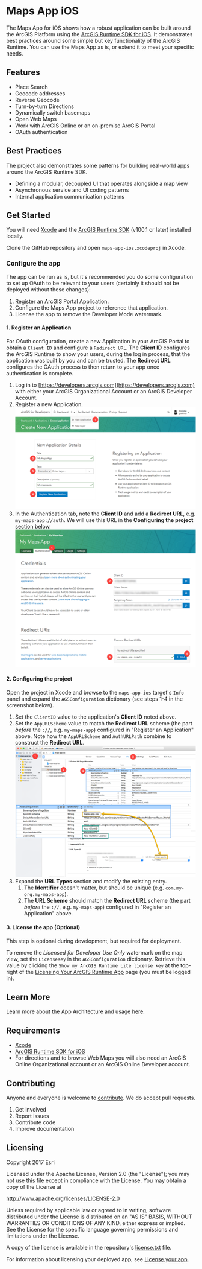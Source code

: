 # Maps App iOS

The Maps App for iOS shows how a robust application can be built around the ArcGIS Platform using the [ArcGIS Runtime SDK for iOS](https://developers.arcgis.com/ios/). It demonstrates best practices around some simple but key functionality of the ArcGIS Runtime. You can use the Maps App as is, or extend it to meet your specific needs.

## Features
* Place Search
* Geocode addresses
* Reverse Geocode
* Turn-by-turn Directions
* Dynamically switch basemaps
* Open Web Maps
* Work with ArcGIS Online or an on-premise ArcGIS Portal
* OAuth authentication

## Best Practices
The project also demonstrates some patterns for building real-world apps around the ArcGIS Runtime SDK.

* Defining a modular, decoupled UI that operates alongside a map view
* Asynchronous service and UI coding patterns
* Internal application communication patterns

## Get Started
You will need [Xcode](https://itunes.apple.com/us/app/xcode/id497799835?mt=12) and the [ArcGIS Runtime SDK](https://developers.arcgis.com/ios/) (v100.1 or later) installed locally.

Clone the GitHub repository and open `maps-app-ios.xcodeproj` in Xcode.

### Configure the app
The app can be run as is, but it's recommended you do some configuration to set up OAuth to be relevant to your users (certainly it should not be deployed without these changes):

1. Register an ArcGIS Portal Application.
2. Configure the Maps App project to reference that application.
3. License the app to remove the Developer Mode watermark.

#### 1. Register an Application 
For OAuth configuration, create a new Application in your ArcGIS Portal to obtain a `Client ID` and configure a `Redirect URL`. The **Client ID** configures the ArcGIS Runtime to show your users, during the log in process, that the application was built by you and can be trusted. The **Redirect URL** configures the OAuth process to then return to your app once authentication is complete.

1. Log in to [https://developers.arcgis.com](https://developers.arcgis.com) with either your ArcGIS Organizational Account or an ArcGIS Developer Account.
2. Register a new Application. ![Register new application](/docs/images/create-application.png)
3. In the Authentication tab, note the **Client ID** and add a **Redirect URL**, e.g. `my-maps-app://auth`. We will use this URL in the **Configuring the project** section below. ![Configure new application](/docs/images/configure-application.png)

#### 2. Configuring the project
Open the project in Xcode and browse to the `maps-app-ios` target's `Info` panel and expand the `AGSConfiguration` dictionary (see steps 1-4 in the screenshot below).

1. Set the `ClientID` value to the application's **Client ID** noted above.
2. Set the `AppURLScheme` value to match the **Redirect URL** scheme (the part *before* the `://`, e.g. `my-maps-app`) configured in "Register an Application" above. Note how the `AppURLScheme` and `AuthURLPath` combine to construct the **Redirect URL**. ![Configure the App URL Scheme](/docs/images/configure-xcode-target.png)
3. Expand the **URL Types** section and modify the existing entry.
    1. The **Identifier** doesn't matter, but should be unique (e.g. `com.my-org.my-maps-app`).
    2. The **URL Scheme** should match the **Redirect URL** scheme (the part *before* the `://`, e.g. `my-maps-app`) configured in "Register an Application" above.

#### 3. License the app (Optional)
This step is optional during development, but required for deployment.

To remove the _Licensed for Developer Use Only_ watermark on the map view, set the `LicenseKey` in the `AGSConfiguration` dictionary. Retrieve this value by clicking the `Show my ArcGIS Runtime Lite license key` at the top-right of the [Licensing Your ArcGIS Runtime App](https://developers.arcgis.com/arcgis-runtime/licensing/) page (you must be logged in).

## Learn More
Learn more about the App Architecture and usage [here](maps-app-ios/About.md).

## Requirements
* [Xcode](https://itunes.apple.com/us/app/xcode/id497799835?mt=12)
* [ArcGIS Runtime SDK for iOS](https://developers.arcgis.com/ios/)
* For directions and to browse Web Maps you will also need an ArcGIS Online Organizational account or an ArcGIS Online Developer account.

## Contributing
Anyone and everyone is welcome to [contribute](https://github.com/Esri/maps-app-ios/blob/master/CONTRIBUTING.md). We do accept pull requests.

1. Get involved
2. Report issues
3. Contribute code
4. Improve documentation

## Licensing
Copyright 2017 Esri

Licensed under the Apache License, Version 2.0 (the "License"); you may not use this file except in compliance with the License. You may obtain a copy of the License at

http://www.apache.org/licenses/LICENSE-2.0

Unless required by applicable law or agreed to in writing, software distributed under the License is distributed on an "AS IS" BASIS, WITHOUT WARRANTIES OR CONDITIONS OF ANY KIND, either express or implied. See the License for the specific language governing permissions and limitations under the License.

A copy of the license is available in the repository's [license.txt](/license.txt) file.

For information about licensing your deployed app, see [License your app](https://developers.arcgis.com/ios/latest/swift/guide/license-your-app.htm).
